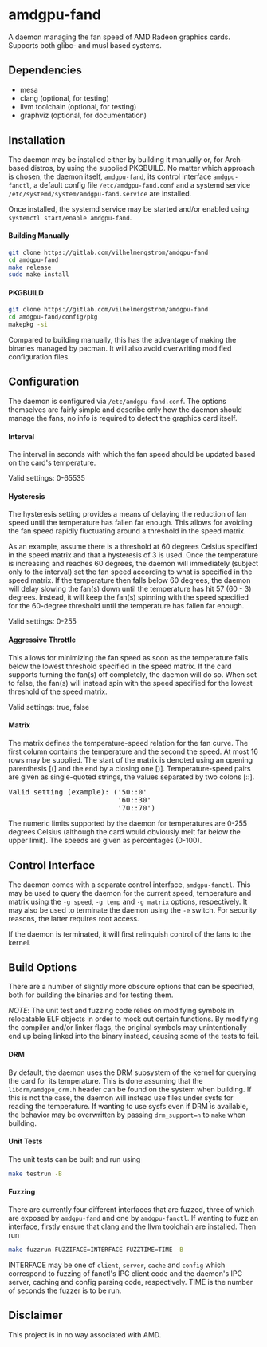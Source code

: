 # amdgpu-fand

A daemon managing the fan speed of AMD Radeon graphics cards. Supports both glibc- and musl based systems.  

## Dependencies

- mesa
- clang (optional, for testing)
- llvm toolchain (optional, for testing)
- graphviz (optional, for documentation)

## Installation

The daemon may be installed either by building it manually or, for Arch-based distros, by using the supplied PKGBUILD. No matter which approach
is chosen, the daemon itself, `amdgpu-fand`, its control interface `amdgpu-fanctl`, a default config file `/etc/amdgpu-fand.conf` and a systemd
service `/etc/systemd/system/amdgpu-fand.service` are installed.    

Once installed, the systemd service may be started and/or enabled using `systemctl start/enable amdgpu-fand`.  

#### Building Manually

```sh
git clone https://gitlab.com/vilhelmengstrom/amdgpu-fand
cd amdgpu-fand
make release
sudo make install
```

#### PKGBUILD

```sh
git clone https://gitlab.com/vilhelmengstrom/amdgpu-fand
cd amdgpu-fand/config/pkg
makepkg -si
```

Compared to building manually, this has the advantage of making the binaries managed by pacman. It will also avoid overwriting modified
configuration files.  


## Configuration

The daemon is configured via `/etc/amdgpu-fand.conf`. The options themselves are fairly simple and describe only how the daemon should manage
the fans, no info is required to detect the graphics card itself.  

#### Interval

The interval in seconds with which the fan speed should be updated based on the card's temperature.   

Valid settings: 0-65535  

#### Hysteresis

The hysteresis setting provides a means of delaying the reduction of fan speed until the temperature has fallen far enough. This allows for avoiding the
fan speed rapidly fluctuating around a threshold in the speed matrix.    

As an example, assume there is a threshold at 60 degrees Celsius specified in the speed matrix and that a hysteresis of 3 is used. Once the temperature
is increasing and reaches 60 degrees, the daemon will immediately (subject only to the interval) set the fan speed according to what is specified in the
speed matrix. If the temperature then falls below 60 degrees, the daemon will delay slowing the fan(s) down until the temperature has hit 57 (60 - 3) 
degrees. Instead, it will keep the fan(s) spinning with the speed specified for the 60-degree threshold until the temperature has fallen far enough.  

Valid settings: 0-255  

#### Aggressive Throttle

This allows for minimizing the fan speed as soon as the temperature falls below the lowest threshold specified in the speed matrix. If the card supports
turning the fan(s) off completely, the daemon will do so. When set to false, the fan(s) will instead spin with the speed specified for the lowest threshold 
of the speed matrix.  

Valid settings: true, false  

#### Matrix

The matrix defines the temperature-speed relation for the fan curve. The first column contains the temperature and the second the speed. At most 16 rows
may be supplied. The start of the matrix is denoted using an opening parenthesis [(] and the end by a closing one [)]. Temperature-speed pairs are
given as single-quoted strings, the values separated by two colons [::].

<pre>
Valid setting (example): ('50::0'  
                          '60::30'  
                          '70::70')  
</pre>

The numeric limits supported by the daemon for temperatures are 0-255 degrees Celsius (although the card would obviously melt far below the upper limit). The speeds
are given as percentages (0-100).  

## Control Interface

The daemon comes with a separate control interface, `amdgpu-fanctl`. This may be used to query the daemon for the current speed, temperature and matrix using the
`-g speed`, `-g temp` and `-g matrix` options, respectively. It may also be used to terminate the daemon using the `-e` switch. For security reasons, the latter
requires root access.  

If the daemon is terminated, it will first relinquish control of the fans to the kernel.  

## Build Options

There are a number of slightly more obscure options that can be specified, both for building the binaries and for testing them.  

*NOTE*: The unit test and fuzzing code relies on modifying symbols in relocatable ELF objects in order to mock out certain functions. By modifying the
compiler and/or linker flags, the original symbols may unintentionally end up being linked into the binary instead, causing some of the tests to fail.

#### DRM 

By default, the daemon uses the DRM subsystem of the kernel for querying the card for its temperature. This is done assuming that the `libdrm/amdgpu_drm.h` header can be
found on the system when building. If this is not the case, the daemon will instead use files under sysfs for reading the temperature. If wanting to use sysfs even
if DRM is available, the behavior may be overwritten by passing `drm_support=n` to `make` when building.  

#### Unit Tests

The unit tests can be built and run using  

```sh
make testrun -B
```

#### Fuzzing

There are currently four different interfaces that are fuzzed, three of which are exposed by `amdgpu-fand` and one by `amdgpu-fanctl`. If wanting to fuzz an interface,
firstly ensure that clang and the llvm toolchain are installed. Then run    

```sh
make fuzzrun FUZZIFACE=INTERFACE FUZZTIME=TIME -B
```

INTERFACE may be one of `client`, `server`, `cache` and `config` which correspond to fuzzing of fanctl's IPC client code and the daemon's IPC server, caching and config parsing code,
respectively. TIME is the number of seconds the fuzzer is to be run.  

## Disclaimer

This project is in no way associated with AMD.

